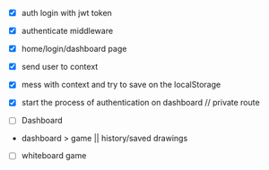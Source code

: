 - [x] auth login with jwt token
- [x] authenticate middleware
- [x] home/login/dashboard page
- [x] send user to context
- [x] mess with context and try to save on the localStorage
- [x] start the process of authentication on dashboard // private route

- [  ] Dashboard
- dashboard > game || history/saved drawings

- [  ] whiteboard game

